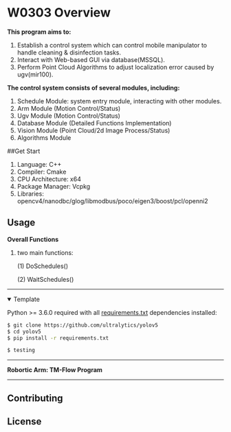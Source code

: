 # W0303 Overview

**This program aims to:**

1. Establish a control system which can control mobile manipulator to handle cleaning & disinfection tasks.
2. Interact with Web-based GUI via database(MSSQL).
3. Perform Point Cloud Algorithms to adjust localization error caused by ugv(mir100).

**The control system consists of several modules, including:**

1. Schedule Module: system entry module, interacting with other modules.
2. Arm Module (Motion Control/Status)
3. Ugv Module (Motion Control/Status)
4. Database Module (Detailed Functions Implementation)
5. Vision Module (Point Cloud/2d Image Process/Status)
6. Algorithms Module

##Get Start

1. Language: C++
2. Compiler: Cmake
3. CPU Architecture: x64
4. Package Manager: Vcpkg
5. Libraries: opencv4/nanodbc/glog/libmodbus/poco/eigen3/boost/pcl/openni2

## Usage

**Overall Functions**

1. two main functions:

   (1) DoSchedules()

   (2) WaitSchedules()


[comment]: <> (draw a line)
***

<details open>
<summary>Template</summary>

Python >= 3.6.0 required with all [requirements.txt](https://github.com/ultralytics/yolov5/blob/master/requirements.txt) dependencies installed:
<!-- $ sudo apt update && apt install -y libgl1-mesa-glx libsm6 libxext6 libxrender-dev -->
```bash
$ git clone https://github.com/ultralytics/yolov5
$ cd yolov5
$ pip install -r requirements.txt
```

```bash
$ testing
```

</details>




***
**Robortic Arm: TM-Flow Program**



***



## Contributing


## License
